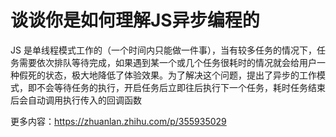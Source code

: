 # 谈谈你是如何理解JS异步编程的

JS 是单线程模式工作的（一个时间内只能做一件事），当有较多任务的情况下，任务需要依次排队等待完成，如果遇到某一个或几个任务很耗时的情况就会给用户一种假死的状态，极大地降低了体验效果。为了解决这个问题，提出了异步的工作模式，即不会等待任务的执行，开启任务后立即往后执行下一个任务，耗时任务结束后会自动调用执行传入的回调函数

更多内容：https://zhuanlan.zhihu.com/p/355935029

